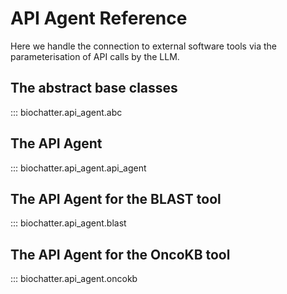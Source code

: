 # API Agent Reference

Here we handle the connection to external software tools via the
parameterisation of API calls by the LLM.

## The abstract base classes

::: biochatter.api_agent.abc

## The API Agent

::: biochatter.api_agent.api_agent

## The API Agent for the BLAST tool

::: biochatter.api_agent.blast

## The API Agent for the OncoKB tool

::: biochatter.api_agent.oncokb